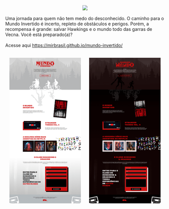 </br><p align="center">
    <img width="600" src="https://github.com/MirBrasil/mundo-invertido/blob/main/telas/video-mundo-invertido.gif?raw=true">
</p>


Uma jornada para quem não tem medo do desconhecido. O caminho para o Mundo Invertido é incerto, repleto de obstáculos e perigos. Porém, a recompensa é grande: salvar Hawkings e o mundo todo das garras de Vecna. Você está preparado(a)? </br></br>
Acesse aqui https://mirbrasil.github.io/mundo-invertido/
</br></br>

<div style="display: flex; justify-content: space-around;">
    <img src="https://github.com/MirBrasil/mundo-invertido/blob/main/telas/Mundo-Invertido-1.png?raw=true" alt="light-theme" style="width: 45%;"/>
    <img src="https://github.com/MirBrasil/mundo-invertido/blob/main/telas/Mundo-Invertido-2.png?raw=true" alt="dark-theme" style="width: 45%;"/>
</div>
